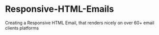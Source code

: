 # Responsive-HTML-Emails
Creating a Responsive HTML Email, that renders nicely on over 60+ email clients platforms
